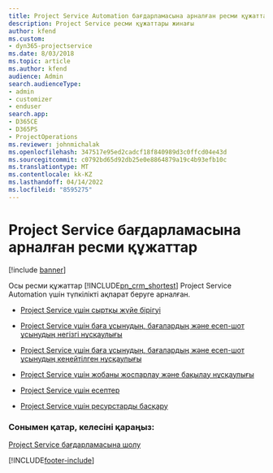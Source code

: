 ```yaml
---
title: Project Service Automation бағдарламасына арналған ресми құжаттар
description: Project Service ресми құжаттары жинағы
author: kfend
ms.custom:
- dyn365-projectservice
ms.date: 8/03/2018
ms.topic: article
ms.author: kfend
audience: Admin
search.audienceType:
- admin
- customizer
- enduser
search.app:
- D365CE
- D365PS
- ProjectOperations
ms.reviewer: johnmichalak
ms.openlocfilehash: 347517e95ed2cadcf18f840989d3c0ffcd04e43d
ms.sourcegitcommit: c0792bd65d92db25e0e8864879a19c4b93efb10c
ms.translationtype: MT
ms.contentlocale: kk-KZ
ms.lasthandoff: 04/14/2022
ms.locfileid: "8595275"
---
```

# <a name="white-papers-for-project-service"></a>Project Service бағдарламасына арналған ресми құжаттар

[!include [banner](../includes/psa-now-project-operations.md)]

Осы ресми құжаттар [!INCLUDE[pn_crm_shortest](../includes/pn-crm-shortest.md)] Project Service Automation үшін түпкілікті ақпарат беруге арналған.

-   [Project Service үшін сыртқы жүйе бірігуі](https://go.microsoft.com/fwlink/?LinkId=825445)

-   [Project Service үшін баға ұсынудың, бағалардың және есеп-шот ұсынудың негізгі нұсқаулығы](https://go.microsoft.com/fwlink/?LinkId=825241)

-   [Project Service үшін баға ұсынудың, бағалардың және есеп-шот ұсынудың кеңейтілген нұсқаулығы](https://go.microsoft.com/fwlink/?LinkId=825242)

-   [Project Service үшін жобаны жоспарлау және бақылау нұсқаулығы](https://go.microsoft.com/fwlink/?LinkId=825243)

-   [Project Service үшін есептер](https://go.microsoft.com/fwlink/?LinkId=825446)

-   [Project Service үшін ресурстарды басқару](https://go.microsoft.com/fwlink/?LinkId=825244)

### <a name="see-also"></a>Сонымен қатар, келесіні қараңыз:
 [Project Service бағдарламасына шолу](../psa/overview.md)


[!INCLUDE[footer-include](../includes/footer-banner.md)]
